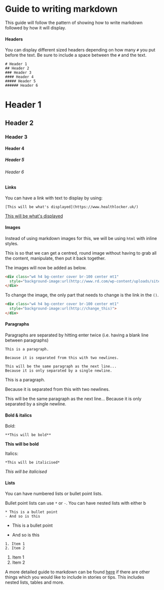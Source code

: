 # Guide to writing markdown

This guide will follow the pattern of showing how to write markdown followed by
how it will display.

#### Headers

You can display different sized headers depending on how many `#` you put
before the text. Be sure to include a space between the `#` and the text.

```
# Header 1
## Header 2
### Header 3
#### Header 4
##### Header 5
###### Header 6
```

# Header 1
## Header 2
### Header 3
#### Header 4
##### Header 5
###### Header 6

#### Links
You can have a link with text to display by using:

```
[This will be what's displayed](https://www.healthlocker.uk/)
```
[This will be what's displayed](https://www.healthlocker.uk/)

#### Images

Instead of using markdown images for this, we will be using `html` with inline
styles.

This is so that we can get a centred, round image without having to grab all
the content, manipulate, then put it back together.

The images will now be added as below.

```html
<div class="w4 h4 bg-center cover br-100 center mt1"
  style="background-image:url(http://www.rd.com/wp-content/uploads/sites/2/2016/04/01-cat-wants-to-tell-you-laptop.jpg)">
</div>
```

To change the image, the only part that needs to change is the link in the `()`.

```html
<div class="w4 h4 bg-center cover br-100 center mt1"
  style="background-image:url(http://change_this)">
</div>
```

#### Paragraphs

Paragraphs are separated by hitting enter twice (i.e. having a blank line
between paragraphs)

```
This is a paragraph.

Because it is separated from this with two newlines.

This will be the same paragraph as the next line...
Because it is only separated by a single newline.
```
This is a paragraph.

Because it is separated from this with two newlines.

This will be the same paragraph as the next line...
Because it is only separated by a single newline.

#### Bold & italics

Bold:
```
**This will be bold**
```
**This will be bold**

Italics:
```
*This will be italicised*
```
*This will be italicised*

#### Lists
You can have numbered lists or bullet point lists.

Bullet point lists can use `*` or `-`. You can have nested lists with either b

```
* This is a bullet point
- And so is this
```
* This is a bullet point
- And so is this

```
1. Item 1
2. Item 2
```
1. Item 1
2. Item 2

A more detailed guide to markdown can be found
[here](https://github.com/adam-p/markdown-here/wiki/Markdown-Cheatsheet)
if there are other things which you would like to include in stories or tips.
This includes nested lists, tables and more.
